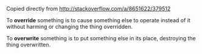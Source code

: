 Copied directly from http://stackoverflow.com/a/8651622/379512

To **override** something is to cause something else to operate instead of it without harming or changing the thing overridden.

To **overwrite** something is to put something else in its place, destroying the thing overwritten. 
